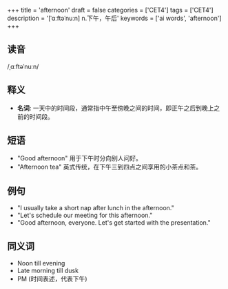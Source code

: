 +++
title = 'afternoon'
draft = false
categories = ['CET4']
tags = ['CET4']
description = '[ˈɑːftəˈnuːn] n.下午，午后'
keywords = ['ai words', 'afternoon']
+++

## 读音
/ˌɑːftəˈnuːn/

## 释义
- **名词**: 一天中的时间段，通常指中午至傍晚之间的时间，即正午之后到晚上之前的时间段。

## 短语
- "Good afternoon" 用于下午时分向别人问好。
- "Afternoon tea" 英式传统，在下午三到四点之间享用的小茶点和茶。

## 例句
- "I usually take a short nap after lunch in the afternoon."
- "Let's schedule our meeting for this afternoon."
- "Good afternoon, everyone. Let's get started with the presentation."

## 同义词
- Noon till evening
- Late morning till dusk
- PM (时间表述，代表下午)
